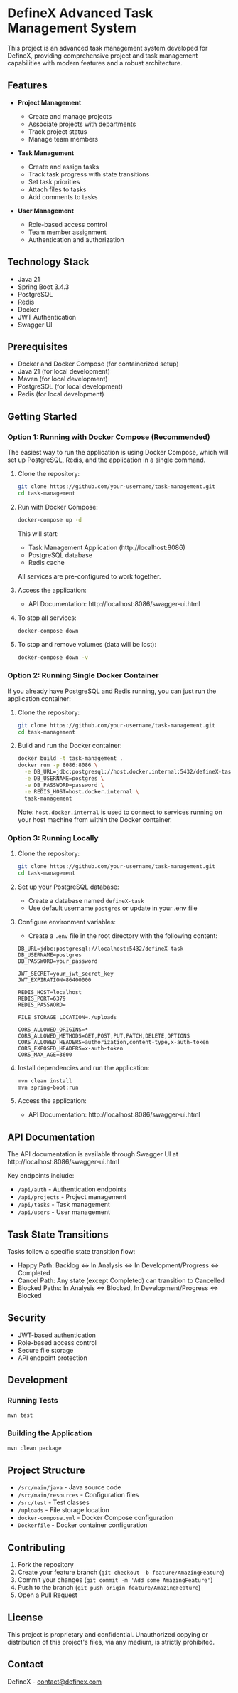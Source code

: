 # DefineX Advanced Task Management System

This project is an advanced task management system developed for DefineX, providing comprehensive project and task management capabilities with modern features and a robust architecture.

## Features

- **Project Management**
  - Create and manage projects
  - Associate projects with departments
  - Track project status
  - Manage team members

- **Task Management**
  - Create and assign tasks
  - Track task progress with state transitions
  - Set task priorities
  - Attach files to tasks
  - Add comments to tasks

- **User Management**
  - Role-based access control
  - Team member assignment
  - Authentication and authorization

## Technology Stack

- Java 21
- Spring Boot 3.4.3
- PostgreSQL
- Redis
- Docker
- JWT Authentication
- Swagger UI

## Prerequisites

- Docker and Docker Compose (for containerized setup)
- Java 21 (for local development)
- Maven (for local development)
- PostgreSQL (for local development)
- Redis (for local development)

## Getting Started

### Option 1: Running with Docker Compose (Recommended)

The easiest way to run the application is using Docker Compose, which will set up PostgreSQL, Redis, and the application in a single command.

1. Clone the repository:
   ```bash
   git clone https://github.com/your-username/task-management.git
   cd task-management
   ```

2. Run with Docker Compose:
   ```bash
   docker-compose up -d
   ```

   This will start:
   - Task Management Application (http://localhost:8086)
   - PostgreSQL database
   - Redis cache

   All services are pre-configured to work together.

3. Access the application:
   - API Documentation: http://localhost:8086/swagger-ui.html

4. To stop all services:
   ```bash
   docker-compose down
   ```

5. To stop and remove volumes (data will be lost):
   ```bash
   docker-compose down -v
   ```

### Option 2: Running Single Docker Container

If you already have PostgreSQL and Redis running, you can just run the application container:

1. Clone the repository:
   ```bash
   git clone https://github.com/your-username/task-management.git
   cd task-management
   ```

2. Build and run the Docker container:
   ```bash
   docker build -t task-management .
   docker run -p 8086:8086 \
     -e DB_URL=jdbc:postgresql://host.docker.internal:5432/defineX-task \
     -e DB_USERNAME=postgres \
     -e DB_PASSWORD=password \
     -e REDIS_HOST=host.docker.internal \
     task-management
   ```

   Note: `host.docker.internal` is used to connect to services running on your host machine from within the Docker container.

### Option 3: Running Locally

1. Clone the repository:
   ```bash
   git clone https://github.com/your-username/task-management.git
   cd task-management
   ```

2. Set up your PostgreSQL database:
   - Create a database named `defineX-task`
   - Use default username `postgres` or update in your .env file

3. Configure environment variables:
   - Create a `.env` file in the root directory with the following content:
   ```
   DB_URL=jdbc:postgresql://localhost:5432/defineX-task
   DB_USERNAME=postgres
   DB_PASSWORD=your_password

   JWT_SECRET=your_jwt_secret_key
   JWT_EXPIRATION=86400000

   REDIS_HOST=localhost
   REDIS_PORT=6379
   REDIS_PASSWORD=

   FILE_STORAGE_LOCATION=./uploads

   CORS_ALLOWED_ORIGINS=*
   CORS_ALLOWED_METHODS=GET,POST,PUT,PATCH,DELETE,OPTIONS
   CORS_ALLOWED_HEADERS=authorization,content-type,x-auth-token
   CORS_EXPOSED_HEADERS=x-auth-token
   CORS_MAX_AGE=3600
   ```

4. Install dependencies and run the application:
   ```bash
   mvn clean install
   mvn spring-boot:run
   ```

5. Access the application:
   - API Documentation: http://localhost:8086/swagger-ui.html

## API Documentation

The API documentation is available through Swagger UI at http://localhost:8086/swagger-ui.html

Key endpoints include:
- `/api/auth` - Authentication endpoints
- `/api/projects` - Project management
- `/api/tasks` - Task management
- `/api/users` - User management

## Task State Transitions

Tasks follow a specific state transition flow:
- Happy Path: Backlog ⇔ In Analysis ⇔ In Development/Progress ⇔ Completed
- Cancel Path: Any state (except Completed) can transition to Cancelled
- Blocked Paths: In Analysis ⇔ Blocked, In Development/Progress ⇔ Blocked

## Security

- JWT-based authentication
- Role-based access control
- Secure file storage
- API endpoint protection

## Development

### Running Tests

```bash
mvn test
```

### Building the Application

```bash
mvn clean package
```

## Project Structure

- `/src/main/java` - Java source code
- `/src/main/resources` - Configuration files
- `/src/test` - Test classes
- `/uploads` - File storage location
- `docker-compose.yml` - Docker Compose configuration
- `Dockerfile` - Docker container configuration

## Contributing

1. Fork the repository
2. Create your feature branch (`git checkout -b feature/AmazingFeature`)
3. Commit your changes (`git commit -m 'Add some AmazingFeature'`)
4. Push to the branch (`git push origin feature/AmazingFeature`)
5. Open a Pull Request

## License

This project is proprietary and confidential. Unauthorized copying or distribution of this project's files, via any medium, is strictly prohibited.

## Contact

DefineX - contact@definex.com 